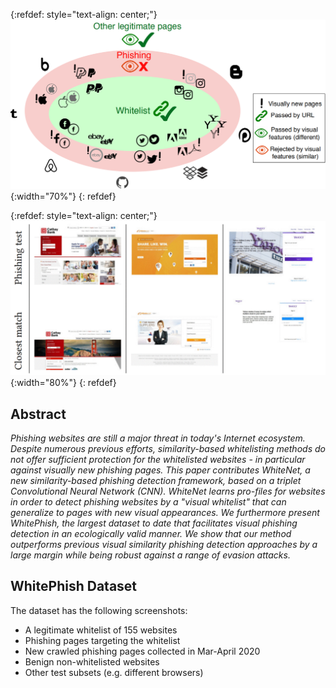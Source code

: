 {:refdef: style="text-align: center;"}
![teaser](images/teaser.PNG){:width="70%"}
{: refdef}

{:refdef: style="text-align: center;"}
![teaser](images/sample3.gif){:width="80%"}
{: refdef}

## Abstract

*Phishing websites are still a major threat in today's Internet ecosystem. Despite numerous previous efforts, similarity-based whitelisting methods do not offer sufficient protection for the whitelisted websites - in particular against visually new phishing pages. This paper contributes WhiteNet, a new similarity-based phishing detection framework, based on a triplet Convolutional Neural Network (CNN). WhiteNet learns pro-files for websites in order to detect phishing websites by a "visual whitelist" that can generalize to pages with new visual appearances. We furthermore present WhitePhish, the largest dataset to date that facilitates visual phishing detection in an ecologically valid manner. We show that our method outperforms previous visual similarity phishing detection approaches by a large margin while being robust against a range of evasion attacks.*

## WhitePhish Dataset
The dataset has the following screenshots:

* A legitimate whitelist of 155 websites
* Phishing pages targeting the whitelist
* New crawled phishing pages collected in Mar-April 2020
* Benign non-whitelisted websites
* Other test subsets (e.g. different browsers)
